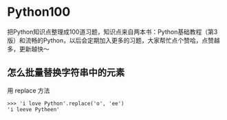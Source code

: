 # Python100
把Python知识点整理成100道习题，知识点来自两本书：Python基础教程（第3版）和流畅的Python，以后会定期加入更多的习题，大家帮忙点个赞哈，点赞越多，更新越快～


## 怎么批量替换字符串中的元素

用 replace 方法

```
>>> 'i love Python'.replace('o', 'ee')
'i leeve Pytheen'
```